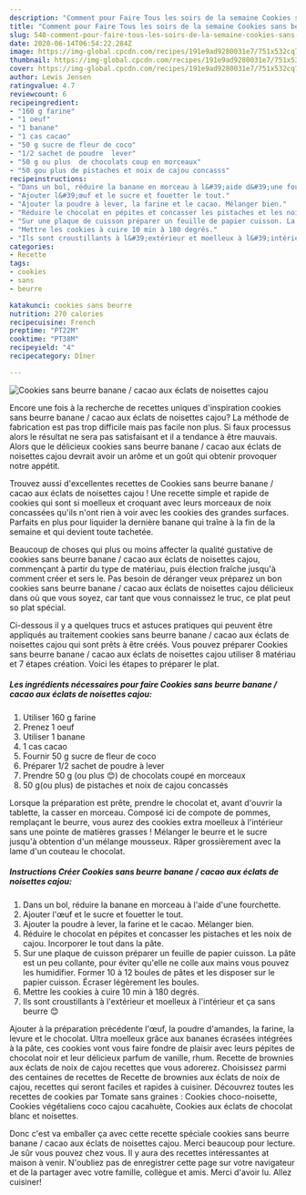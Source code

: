 ```yaml
---
description: "Comment pour Faire Tous les soirs de la semaine Cookies sans beurre banane / cacao aux éclats de noisettes cajou"
title: "Comment pour Faire Tous les soirs de la semaine Cookies sans beurre banane / cacao aux éclats de noisettes cajou"
slug: 540-comment-pour-faire-tous-les-soirs-de-la-semaine-cookies-sans-beurre-banane-cacao-aux-eclats-de-noisettes-cajou
date: 2020-06-14T06:54:22.284Z
image: https://img-global.cpcdn.com/recipes/191e9ad9280031e7/751x532cq70/cookies-sans-beurre-banane-cacao-aux-eclats-de-noisettes-cajou-photo-principale-de-la-recette.jpg
thumbnail: https://img-global.cpcdn.com/recipes/191e9ad9280031e7/751x532cq70/cookies-sans-beurre-banane-cacao-aux-eclats-de-noisettes-cajou-photo-principale-de-la-recette.jpg
cover: https://img-global.cpcdn.com/recipes/191e9ad9280031e7/751x532cq70/cookies-sans-beurre-banane-cacao-aux-eclats-de-noisettes-cajou-photo-principale-de-la-recette.jpg
author: Lewis Jensen
ratingvalue: 4.7
reviewcount: 6
recipeingredient:
- "160 g farine"
- "1 oeuf"
- "1 banane"
- "1 cas cacao"
- "50 g sucre de fleur de coco"
- "1/2 sachet de poudre  lever"
- "50 g ou plus  de chocolats coup en morceaux"
- "50 gou plus de pistaches et noix de cajou concasss"
recipeinstructions:
- "Dans un bol, réduire la banane en morceau à l&#39;aide d&#39;une fourchette."
- "Ajouter l&#39;œuf et le sucre et fouetter le tout."
- "Ajouter la poudre à lever, la farine et le cacao. Mélanger bien."
- "Réduire le chocolat en pépites et concasser les pistaches et les noix de cajou. Incorporer le tout dans la pâte."
- "Sur une plaque de cuisson préparer un feuille de papier cuisson. La pâte est un peu collante, pour éviter qu&#39;elle ne colle aux mains vous pouvez les humidifier. Former 10 à 12 boules de pâtes et les disposer sur le papier cuisson. Écraser légèrement les boules."
- "Mettre les cookies à cuire 10 min à 180 degrés."
- "Ils sont croustillants à l&#39;extérieur et moelleux à l&#39;intérieur et ça sans beurre 😊"
categories:
- Recette
tags:
- cookies
- sans
- beurre

katakunci: cookies sans beurre 
nutrition: 270 calories
recipecuisine: French
preptime: "PT22M"
cooktime: "PT38M"
recipeyield: "4"
recipecategory: Dîner

---
```



![Cookies sans beurre banane / cacao aux éclats de noisettes cajou](https://img-global.cpcdn.com/recipes/191e9ad9280031e7/751x532cq70/cookies-sans-beurre-banane-cacao-aux-eclats-de-noisettes-cajou-photo-principale-de-la-recette.jpg)

Encore une fois à la recherche de recettes uniques d'inspiration cookies sans beurre banane / cacao aux éclats de noisettes cajou? La méthode de fabrication est pas trop difficile mais pas facile non plus. Si faux processus alors le résultat ne sera pas satisfaisant et il a tendance à être mauvais. Alors que le délicieux cookies sans beurre banane / cacao aux éclats de noisettes cajou devrait avoir un arôme et un goût qui obtenir provoquer notre appétit.

Trouvez aussi d&#39;excellentes recettes de Cookies sans beurre banane / cacao aux éclats de noisettes cajou ! Une recette simple et rapide de cookies qui sont si moelleux et croquant avec leurs morceaux de noix concassées qu&#39;ils n&#39;ont rien à voir avec les cookies des grandes surfaces. Parfaits en plus pour liquider la dernière banane qui traîne à la fin de la semaine et qui devient toute tachetée.

Beaucoup de choses qui plus ou moins affecter la qualité gustative de cookies sans beurre banane / cacao aux éclats de noisettes cajou, commençant à partir du type de matériau, puis élection fraîche jusqu'à comment créer et sers le. Pas besoin de déranger veux préparez un bon cookies sans beurre banane / cacao aux éclats de noisettes cajou délicieux dans où que vous soyez, car tant que vous connaissez le truc, ce plat peut so plat spécial.


Ci-dessous il y a quelques trucs et astuces pratiques qui peuvent être appliqués au traitement cookies sans beurre banane / cacao aux éclats de noisettes cajou qui sont prêts à être créés. Vous pouvez préparer Cookies sans beurre banane / cacao aux éclats de noisettes cajou utiliser 8 matériau et 7 étapes création. Voici les étapes to préparer le plat.

<!--inarticleads1-->

##### Les ingrédients nécessaires pour faire Cookies sans beurre banane / cacao aux éclats de noisettes cajou:

1. Utiliser 160 g farine
1. Prenez 1 oeuf
1. Utiliser 1 banane
1.  1 cas cacao
1. Fournir 50 g sucre de fleur de coco
1. Préparer 1/2 sachet de poudre à lever
1. Prendre 50 g (ou plus 😊) de chocolats coupé en morceaux
1.  50 g(ou plus) de pistaches et noix de cajou concassés


Lorsque la préparation est prête, prendre le chocolat et, avant d&#39;ouvrir la tablette, la casser en morceau. Composé ici de compote de pommes, remplaçant le beurre, vous aurez des cookies extra moelleux à l&#39;intérieur sans une pointe de matières grasses ! Mélanger le beurre et le sucre jusqu&#39;à obtention d&#39;un mélange mousseux. Râper grossièrement avec la lame d&#39;un couteau le chocolat. 

<!--inarticleads2-->

##### Instructions Créer Cookies sans beurre banane / cacao aux éclats de noisettes cajou:

1. Dans un bol, réduire la banane en morceau à l&#39;aide d&#39;une fourchette.
1. Ajouter l&#39;œuf et le sucre et fouetter le tout.
1. Ajouter la poudre à lever, la farine et le cacao. Mélanger bien.
1. Réduire le chocolat en pépites et concasser les pistaches et les noix de cajou. Incorporer le tout dans la pâte.
1. Sur une plaque de cuisson préparer un feuille de papier cuisson. La pâte est un peu collante, pour éviter qu&#39;elle ne colle aux mains vous pouvez les humidifier. Former 10 à 12 boules de pâtes et les disposer sur le papier cuisson. Écraser légèrement les boules.
1. Mettre les cookies à cuire 10 min à 180 degrés.
1. Ils sont croustillants à l&#39;extérieur et moelleux à l&#39;intérieur et ça sans beurre 😊


Ajouter à la préparation précédente l&#39;œuf, la poudre d&#39;amandes, la farine, la levure et le chocolat. Ultra moelleux grâce aux bananes écrasées intégrées à la pâte, ces cookies vont vous faire fondre de plaisir avec leurs pépites de chocolat noir et leur délicieux parfum de vanille, rhum. Recette de brownies aux éclats de noix de cajou recettes que vous adorerez. Choisissez parmi des centaines de recettes de Recette de brownies aux éclats de noix de cajou, recettes qui seront faciles et rapides à cuisiner. Découvrez toutes les recettes de cookies par Tomate sans graines : Cookies choco-noisette, Cookies végétaliens coco cajou cacahuète, Cookies aux éclats de chocolat blanc et noisettes. 


Donc c'est va emballer ça avec cette recette spéciale cookies sans beurre banane / cacao aux éclats de noisettes cajou. Merci beaucoup pour lecture. Je sûr vous pouvez chez vous. Il y aura des recettes  intéressantes at maison à venir. N'oubliez pas de enregistrer cette page sur votre navigateur et de la partager avec votre famille, collègue et amis. Merci d'avoir lu. Allez cuisiner!
